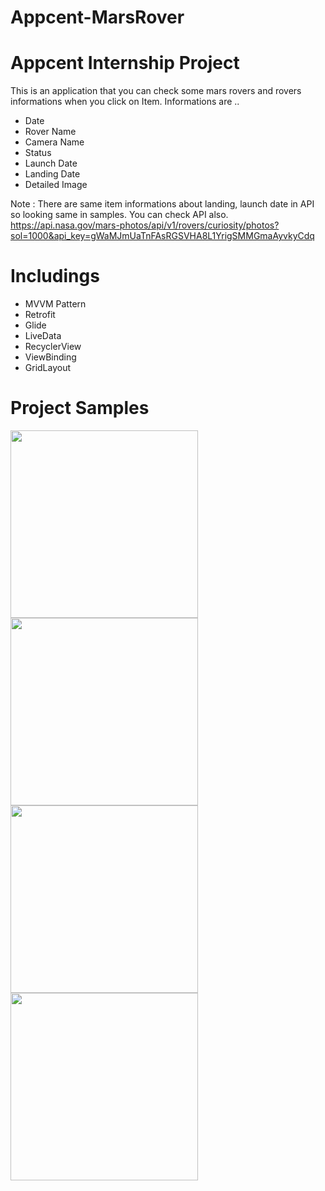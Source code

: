# Appcent-MarsRover
# Appcent Internship Project

This is an application that you can check some mars rovers and rovers informations when you click on Item.
Informations are ..

- Date
- Rover Name
- Camera Name
- Status
- Launch Date
- Landing Date
- Detailed Image

Note :  There are same item informations about landing, launch date in API so looking same in samples. You can check API also.
https://api.nasa.gov/mars-photos/api/v1/rovers/curiosity/photos?sol=1000&api_key=gWaMJmUaTnFAsRGSVHA8L1YrigSMMGmaAyvkyCdq

# Includings
- MVVM Pattern
- Retrofit
- Glide
- LiveData
- RecyclerView
- ViewBinding
- GridLayout


# Project Samples

<img src="https://user-images.githubusercontent.com/88238748/166802465-84c53ef2-d430-4a9c-ac8a-022fc260dfe2.png" width="300">
<img src="https://user-images.githubusercontent.com/88238748/166815795-683325f5-70a5-4b76-9eb4-aaf84aaf6a0a.png" width="300">
<img src="https://user-images.githubusercontent.com/88238748/166802559-18491fdb-5bcc-4e35-b65d-5df372221f66.png" width="300">
<img src="https://user-images.githubusercontent.com/88238748/166815761-92347d5c-f8bb-44d3-b805-5fdadb21ba64.png" width="300">




